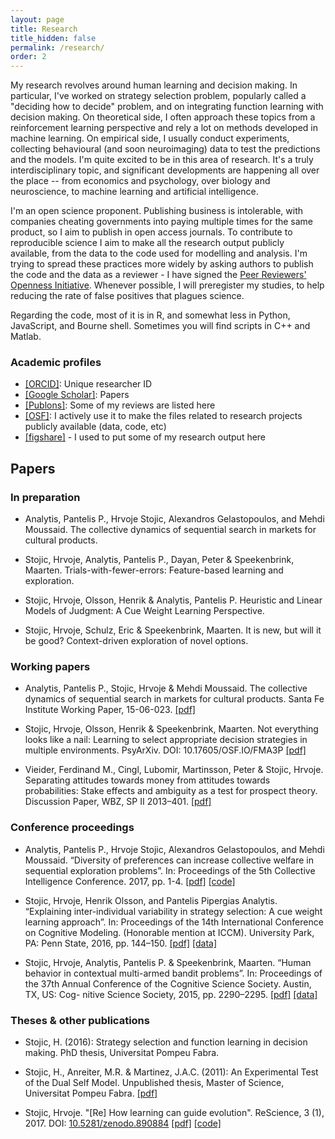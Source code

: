 ```yaml
---
layout: page
title: Research
title_hidden: false
permalink: /research/
order: 2
---
```



My research revolves around human learning and decision making. In particular, I've worked on strategy selection problem, popularly called a "deciding how to decide" problem, and on integrating function learning with decision making. On theoretical side, I often approach these topics from a reinforcement learning perspective and rely a lot on methods developed in machine learning. On empirical side, I usually conduct experiments, collecting behavioural (and soon neuroimaging) data to test the predictions and the models. I'm quite excited to be in this area of research. It's a truly interdisciplinary topic, and significant developments are happening all over the place -- from economics and psychology, over biology and neuroscience, to machine learning and artificial intelligence.

I'm an open science proponent. Publishing business is intolerable, with companies cheating governments into paying multiple times for the same product, so I aim to publish in open access journals. To contribute to reproducible science I aim to make all the research output publicly available, from the data to the code used for modelling and analysis. I'm trying to spread these practices more widely by asking authors to publish the code and the data as a reviewer - I have signed the [Peer Reviewers' Openness Initiative](https://opennessinitiative.org/). Whenever possible, I will preregister my studies, to help reducing the rate of false positives that plagues science. 

Regarding the code, most of it is in R,  and somewhat less in Python, JavaScript, and Bourne shell. Sometimes you will find scripts in C++ and Matlab.


### Academic profiles 

- [[ORCID]](https://orcid.org/0000-0002-9699-9052): Unique researcher ID
- [[Google Scholar]](https://scholar.google.co.uk/citations?user=wTjU3isAAAAJ&hl=en): Papers  
- [[Publons]](https://publons.com/author/1175768/hrvoje-stojic#profile): Some of my reviews are listed here
- [[OSF]](https://osf.io/utrga/): I actively use it to make the files related to research projects publicly available (data, code, etc)   
- [[figshare]](https://figshare.com/authors/Hrvoje_Stojic/635030) - I used to put some of my research output here  


## Papers

### In preparation

- Analytis, Pantelis P., Hrvoje Stojic, Alexandros Gelastopoulos, and Mehdi Moussaid. The collective dynamics of sequential search in markets for cultural products. 

- Stojic, Hrvoje, Analytis, Pantelis P., Dayan, Peter & Speekenbrink, Maarten. Trials-with-fewer-errors: Feature-based learning and exploration. 

- Stojic, Hrvoje, Olsson, Henrik & Analytis, Pantelis P. Heuristic and Linear Models of Judgment: A Cue Weight Learning Perspective. 

- Stojic, Hrvoje, Schulz, Eric & Speekenbrink, Maarten. It is new, but will it be good? Context-driven exploration of novel options. 


### Working papers

- Analytis, Pantelis P., Stojic, Hrvoje & Mehdi Moussaid. The collective dynamics of sequential search in markets for cultural products. Santa Fe Institute Working Paper, 15-06-023. [[pdf]](http://www.santafe.edu/media/workingpapers/15-06-023.pdf)

- Stojic, Hrvoje, Olsson, Henrik & Speekenbrink, Maarten. Not everything looks like a nail: Learning to select appropriate decision strategies in multiple environments. PsyArXiv. DOI: 10.17605/OSF.IO/FMA3P [[pdf]](https://psyarxiv.com/fma3p/download)

- Vieider, Ferdinand M., Cingl, Lubomir, Martinsson, Peter & Stojic, Hrvoje. Separating attitudes towards money from attitudes towards probabilities: Stake effects and ambiguity as a test for prospect theory. Discussion Paper, WBZ,
SP II 2013–401. [[pdf]](http://hdl.handle.net/10419/83653)


### Conference proceedings

- Analytis, Pantelis P., Hrvoje Stojic, Alexandros Gelastopoulos, and Mehdi Moussaid. “Diversity of preferences can increase collective welfare in sequential exploration problems”. In: Proceedings of the 5th Collective Intelligence Conference. 2017, pp. 1-4. [[pdf]](https://osf.io/jt25s/) [[code]](https://osf.io/87m2d/)

- Stojic, Hrvoje, Henrik Olsson, and Pantelis Pipergias Analytis. “Explaining inter-individual variability in strategy selection: A cue weight learning approach”. In: Proceedings of the 14th International Conference on Cognitive Modeling. (Honorable mention at ICCM). University Park, PA: Penn State, 2016, pp. 144–150. [[pdf]](http://acs.ist.psu.edu/iccm2016/proceedings/stojic2016iccm.pdf) [[data]](https://dx.doi.org/10.6084/m9.figshare.1609680)

- Stojic, Hrvoje, Analytis, Pantelis P. & Speekenbrink, Maarten. “Human behavior in contextual multi-armed bandit problems”. In: Proceedings of the 37th Annual Conference of the Cognitive Science Society. Austin, TX, US: Cog-
nitive Science Society, 2015, pp. 2290–2295. [[pdf]](https://mindmodeling.org/cogsci2015/papers/0394/paper0394.pdf) [[data]](http://dx.doi.org/10.6084/m9.figshare.1314099)


### Theses & other publications 

- Stojic, H. (2016): Strategy selection and function learning in decision making. PhD thesis, Universitat Pompeu Fabra. 

- Stojic, H., Anreiter, M.R. & Martinez, J.A.C. (2011): An Experimental Test of the Dual Self Model. Unpublished thesis, Master of Science, Universitat Pompeu Fabra. [[pdf]](https://www.researchgate.net/profile/Hrvoje_Stojic/publication/281558709_An_Experimental_Test_of_the_Dual_Self_Model/links/55edeb7408aef559dc438458/An-Experimental-Test-of-the-Dual-Self-Model.pdf?origin=publication_detail&ev=pub_int_prw_xdl&msrp=lf9hUCMionbXKvOV_KIW0rKAhUZPK6K6JxcX6jbPnDlZA4uW3ukmq1gp5_7dfD0CTR5nb1TK6GeQ83qGmvPnLlYLf5WnaNH0UcBPLHP3oPZ5m6dk20YRwRX7.TbxZXJ6f5kajcB6adyMmO663yTkXPJANB7EV-vXiRQjy5PdThM69bKCTwIzDR_W768jZiSaIE0mF7rLHGLJHTtb5RkvcorsGf7Q6WQ.5SfZfXfJMfGcVf0ZNB9t41YRFZhm58JO2dYyDeGw44f9Iv3A_HfZYMX3lm-beS_hHWKGUnDu_2h9M7bCwyqtq26YDR3nX1tTc7asTw.pCsEXfCSiiikduaYPXjIuP_iR2q9jfwhJKp0fatVUPFrZOCHdu5V3SWnIvVbzb8p5Een-xjpmNxZreusGkkvdPuJgKkJhEsnFdrRHg)

- Stojic, Hrvoje. "[Re] How learning can guide evolution". ReScience, 3 (1), 2017. DOI: [10.5281/zenodo.890884](https://zenodo.org/record/890884) [[pdf]](https://github.com/ReScience-Archives/Stojic-2017/raw/master/article/Stojic-2017.pdf) [[code]](https://github.com/hstojic/HintonNowlan1987_replication)